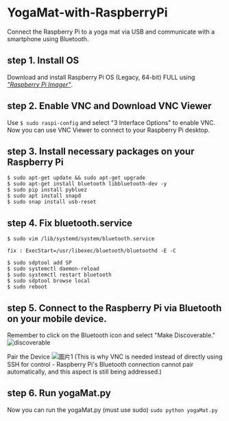 # YogaMat-with-RaspberryPi
Connect the Raspberry Pi to a yoga mat via USB and communicate with a smartphone using Bluetooth.

## step 1. Install OS

Download and install Raspberry Pi OS (Legacy, 64-bit) FULL using *["Raspberry Pi Imager"](https://www.raspberrypi.com/software/)*.

## step 2. Enable VNC and Download VNC Viewer

Use `$ sudo raspi-config` and select "3 Interface Options" to enable VNC.  
Now you can use VNC Viewer to connect to your Raspberry Pi desktop.

## step 3. Install necessary packages on your Raspberry Pi

```
$ sudo apt-get update && sudo apt-get upgrade
$ sudo apt-get install bluetooth libbluetooth-dev -y
$ sudo pip install pybluez
$ sudo apt install snapd
$ sudo snap install usb-reset
```

## step 4. Fix bluetooth.service

```
$ sudo vim /lib/systemd/system/bluetooth.service

fix : ExecStart=/usr/libexec/bluetooth/bluetoothd -E -C

$ sudo sdptool add SP
$ sudo systemctl daemon-reload
$ sudo systemctl restart bluetooth
$ sudo sdptool browse local
$ sudo reboot
```

## step 5. Connect to the Raspberry Pi via Bluetooth on your mobile device.

Remember to click on the Bluetooth icon and select "Make Discoverable."
![discoverable](https://github.com/cs900529/YogaMat-with-RaspberryPi/assets/100250385/ac6aa485-5ef2-4d0f-a980-7216c4423cae)

Pair the Device
![圖片1](https://github.com/cs900529/YogaMat-with-RaspberryPi/assets/100250385/b3e01f92-b46f-4b3e-87e7-3dc56ab2be75)
(This is why VNC is needed instead of directly using SSH for control - Raspberry Pi's Bluetooth connection cannot pair automatically, and this aspect is still being addressed.)

## step 6. Run  yogaMat.py
Now you can run the yogaMat.py (must use sudo)
`sudo python yogaMat.py`
